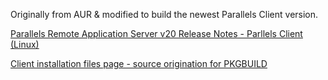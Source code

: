 Originally from AUR & modified to build the newest Parallels Client version.

[Parallels Remote Application Server v20 Release Notes - Parllels Client (Linux)](https://kb.parallels.com/en/130242#section8)

[Client installation files page - source origination for PKGBUILD](https://www.parallels.com/products/ras/download/client/#ras-v20#ClientInstallationFile)
